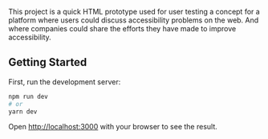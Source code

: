 This project is a quick HTML prototype used for user testing a concept for a platform where users could discuss accessibility problems on the web. And where companies could share the efforts they have made to improve accessibility.
## Getting Started

First, run the development server:

```bash
npm run dev
# or
yarn dev
```

Open [http://localhost:3000](http://localhost:3000) with your browser to see the result.

